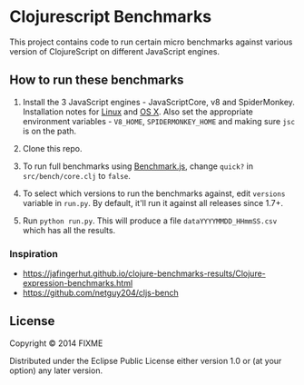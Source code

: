 # Clojurescript Benchmarks

This project contains code to run certain micro benchmarks against various version of ClojureScript on different JavaScript engines.

## How to run these benchmarks

1. Install the 3 JavaScript engines - JavaScriptCore, v8 and SpiderMonkey. Installation notes for [Linux](https://github.com/ducky427/clojurescript-benchmarks/wiki/Installation-Notes) and [OS X](https://github.com/clojure/clojurescript/wiki/Running-the-tests). Also set the appropriate environment variables - `V8_HOME`, `SPIDERMONKEY_HOME` and making sure `jsc` is on the path.

1. Clone this repo.

1. To run full benchmarks using [Benchmark.js](https://benchmarkjs.com/), change `quick?` in `src/bench/core.clj` to `false`.

1. To select which versions to run the benchmarks against, edit `versions` variable in `run.py`. By default, it'll run it against all releases since 1.7+.

1. Run `python run.py`. This will produce a file `dataYYYYMMDD_HHmmSS.csv` which has all the results.

### Inspiration

- https://jafingerhut.github.io/clojure-benchmarks-results/Clojure-expression-benchmarks.html
- https://github.com/netguy204/cljs-bench

## License

Copyright © 2014 FIXME

Distributed under the Eclipse Public License either version 1.0 or (at your option) any later version.
